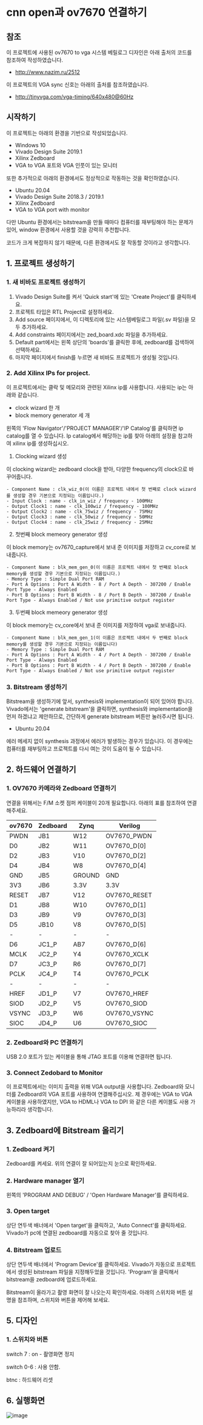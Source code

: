 # cnn open과 ov7670 연결하기

## 참조
이 프로젝트에 사용된 ov7670 to vga 시스템 베릴로그 디자인은 아래 출처의 코드를 참조하여 작성하였습니다.
- http://www.nazim.ru/2512

이 프로젝트의 VGA sync 신호는 아래의 출처를 참조하였습니다.
- http://tinyvga.com/vga-timing/640x480@60Hz

## 시작하기
이 프로젝트는 아래의 환경을 기반으로 작성되었습니다.
- Windows 10
- Vivado Design Suite 2019.1
- Xilinx Zedboard
- VGA to VGA 포트와 VGA 인풋이 있는 모니터

또한 추가적으로 아래의 환경에서도 정상적으로 작동하는 것을 확인하였습니다.
- Ubuntu 20.04
- Vivado Design Suite 2018.3 / 2019.1
- Xilinx Zedboard
- VGA to VGA port with monitor

다만 Ubuntu 환경에서는 bitstream을 만들 때마다 컴퓨터를 재부팅해야 하는 문제가 있어, window 환경에서 사용할 것을 강력히 추천합니다.

코드가 크게 복잡하지 않기 때문에, 다른 환경에서도 잘 작동할 것이라고 생각합니다.

## 1. 프로젝트 생성하기

### 1. 새 비바도 프로젝트 생성하기

1. Vivado Design Suite를 켜서 'Quick start'에 있는 'Create Project'를 클릭하세요.
2. 프로젝트 타입은 RTL Project로 설정하세요.
3. Add source 페이지에서, 이 디렉토리에 있는 시스템베릴로그 파일(.sv 파일)을 모두 추가하세요.
4. Add constraints 페이지에서는 zed_board.xdc 파일을 추가하세요.
5. Default part에서는 왼쪽 상단의 'boards'를 클릭한 후에, zedboard를 검색하여 선택하세요.
6. 마지막 페이지에서 finish를 누르면 새 비바도 프로젝트가 생성될 것입니다.


### 2. Add Xilinx IPs for project.

이 프로젝트에서는 클락 및 메모리와 관련된 Xilinx ip를 사용합니다. 
사용되는 ip는 아래와 같습니다.

- clock wizard 한 개
- block memory generator 세 개

왼쪽의 'Flow Navigator'/'PROJECT MANAGER'/'IP Catalog'를 클릭하면 ip catalog를 열 수 있습니다. 
Ip catalog에서 해당하는 ip를 찾아 아래의 설정을 참고하여 xilinx ip를 생성하십시오.

1. Clocking wizard 생성

이 clocking wizard는 zedboard clock을 받아, 다양한 frequency의 clock으로 바꾸어줍니다.

	- Component Name : clk_wiz_0(이 이름은 프로젝트 내에서 첫 번째로 clock wizard를 생성할 경우 기본으로 지정되는 이름입니다.)
	- Input Clock : name - clk_in_wiz / frequency - 100MHz
	- Output Clock1 : name - clk_100wiz / frequency - 100MHz
	- Output Clock2 : name - clk_75wiz / frequency - 75MHz
	- Output Clock3 : name - clk_50wiz / frequency - 50MHz
	- Output Clock4 : name - clk_25wiz / frequency - 25MHz

2. 첫번째 block memeory generator 생성

이 block memory는 ov7670_capture에서 보내 준 이미지를 저장하고 cv_core로 보내줍니다.

	- Component Name : blk_mem_gen_0(이 이름은 프로젝트 내에서 첫 번째로 block memory를 생성할 경우 기본으로 지정되는 이름입니다.)
	- Memory Type : Simple Dual Port RAM
	- Port A Options : Port A Width - 8 / Port A Depth - 307200 / Enable Port Type - Always Enabled
	- Port B Options : Port B Width - 8 / Port B Depth - 307200 / Enable Port Type - Always Enabled / Not use primitive output register

3. 두번째 block memeory generator 생성

이 block memory는 cv_core에서 보내 준 이미지를 저장하여 vga로 보내줍니다.

  	- Component Name : blk_mem_gen_1(이 이름은 프로젝트 내에서 두 번째로 block memory를 생성할 경우 기본으로 지정되는 이름입니다)
	- Memory Type : Simple Dual Port RAM
	- Port A Options : Port A Width - 4 / Port A Depth - 307200 / Enable Port Type - Always Enabled
	- Port B Options : Port B Width - 4 / Port B Depth - 307200 / Enable Port Type - Always Enabled / Not use primitive output register

### 3. Bitstream 생성하기

Bitstream을 생성하기에 앞서, synthesis와 implementation이 되어 있어야 합니다.
Vivado에서는 'generate bitstream'을 클릭하면, synthesis와 implementation을 먼저 하겠냐고 제안하므로,
간단하게 generate bitstream 버튼만 눌러주시면 됩니다.

 - Ubuntu 20.04

에러 메세지 없이 synthesis 과정에서 에러가 발생하는 경우가 있습니다. 이 경우에는 컴퓨터를 재부팅하고 프로젝트를 다시 여는 것이 도움이 될 수 있습니다.

## 2. 하드웨어 연결하기

### 1. OV7670 카메라와 Zedboard 연결하기

연결을 위해서는 F/M 소켓 점퍼 케이블이 20개 필요합니다. 아래의 표를 참조하여 연결해주세요.

|ov7670|Zedboard|Zynq|Verilog|
|--------|--------|--------|--------|
|PWDN|JB1|W12|OV7670_PWDN|
|D0|JB2|W11|OV7670_D[0]|
|D2|JB3|V10|OV7670_D[2]|
|D4|JB4|W8|OV7670_D[4]|
|GND|JB5|GROUND|GND|
|3V3|JB6|3.3V|3.3V|
|RESET|JB7|V12|OV7670_RESET|
|D1|JB8|W10|OV7670_D[1]|
|D3|JB9|V9|OV7670_D[3]|
|D5|JB10|V8|OV7670_D[5]|
|-|-|-|-|
|D6|JC1_P|AB7|OV7670_D[6]|
|MCLK|JC2_P|Y4|OV7670_XCLK|
|D7|JC3_P|R6|OV7670_D[7]|
|PCLK|JC4_P|T4|OV7670_PCLK|
|-|-|-|-|
|HREF|JD1_P|V7|OV7670_HREF|
|SIOD|JD2_P|V5|OV7670_SIOD|
|VSYNC|JD3_P|W6|OV7670_VSYNC|
|SIOC|JD4_P|U6|OV7670_SIOC|

### 2. Zedboard와 PC 연결하기

USB 2.0 포트가 있는 케이블을 통해 JTAG 포트를 이용해 연결하면 됩니다.

### 3. Connect Zedobard to Monitor

이 프로젝트에서는 이미지 출력을 위해 VGA output을 사용합니다. Zedboard와 모니터를 Zedboard의 VGA 포트를 사용하여 연결해주십시오.
제 경우에는 VGA to VGA 케이블을 사용하였지만, VGA to HDML나 VGA to DPI 와 같은 다른 케이블도 사용 가능하리라 생각합니다.

## 3. Zedboard에 Bitstream 올리기

### 1. Zedboard 켜기

Zedboard를 켜세요. 위의 연결이 잘 되어있는지 눈으로 확인하세요.

### 2. Hardware manager 열기

왼쪽의 'PROGRAM AND DEBUG' / 'Open Hardware Manager'를 클릭하세요.

### 3. Open target

상단 연두색 배너에서 'Open target'을 클릭하고, 'Auto Connect'를 클릭하세요.
Vivado가 pc에 연결된 zedboard를 자동으로 찾아 줄 것입니다.

### 4. Bitstream 업로드

상단 연두색 배너에서 'Program Device'를 클릭하세요. 
Vivado가 자동으로 프로젝트에서 생성된 bitstream 파일을 지정해두었을 것입니다.
'Program'을 클릭해서 bitstream을 zedboard에 업로드하세요.

Bitstream이 올라가고 촬영 화면이 잘 나오는지 확인하세요.
아래의 스위치와 버튼 설명을 참조하며, 스위치와 버튼을 제어해 보세요.

## 5. 디자인

### 1. 스위치와 버튼

switch 7 : on - 촬영화면 정지

switch 0-6 : 사용 안함.

btnc : 하드웨어 리셋

## 6. 실행화면

![image](https://user-images.githubusercontent.com/80150832/129998987-6c8b276f-1900-44b6-91e3-6430a4b2fc52.png)
